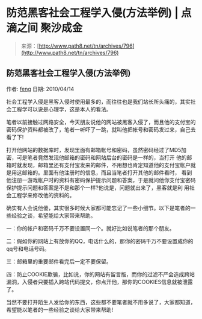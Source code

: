 <!--yml
category: 社会工程
date: 2022-06-24 11:00:36
-->

# 防范黑客社会工程学入侵(方法举例) | 点滴之间 聚沙成金

> 来源：[http://www.path8.net/tn/archives/796](http://www.path8.net/tn/archives/796)

## 防范黑客社会工程学入侵(方法举例)

作者: [feng](https://www.path8.net/tn/archives/author/admin "查看 feng 的所有文章") 日期: 2010/04/14

社会工程学入侵是黑客入侵时使用最多的，而往往也是我们站长所头痛的，其实社会工程学可以说是心理学，这是本人的看法。

笔者以前接触过网路安全，今天朋友说他的网站被黑客入侵了，而且他的支付宝的密码保护资料都被改了，笔者一听吓了一跳，就叫他把帐号和密码发过来，自己去看了下!

打开他网站的数据库时，发现里面有邮箱帐号和密码，虽然密码经过了MD5加密，可是笔者竟然发现他邮箱的密码和网站后台的密码是一样的，当打开 他的邮箱时就发现，邮箱里还有支付宝发来的邮件，不用想也肯定知道他的支付宝帐户就是用这邮箱的。里面有他注册时的信息，而且当笔者打开其他的邮件看时， 看到他注册一游戏帐户时的资料有密码保护提示问题和答案，于是就问他你支付宝密码保护提示问题和答案是不是和那个一样?他说是，问题就出来了，黑客就是利 用社会工程学来修改他的资料的。

确实有人会说他傻，其实很多时候大家都可能忘记了一些小细节。以下是笔者的一些经验之谈，希望能给大家带来帮助。

一：你的帐户和密码千万不要设置同一个。就好比如说笔者的那个朋友。

二：假如你的网站上有放你的QQ，电话什么的，那你的密码千万不要设置成你的qq号和电话号码。

三：邮箱里的重要邮件看完后一定不要保留。

四：防止COOKIE欺骗，比如说，你的网站有留言版，而你的过滤不严会造成跨站漏洞，入侵者只要插入跨站代码提交，你点开他，那你的COOKIES信息就被泄露了。

当然不要打开陌生人发给你的东西，这些都不要笔者就不用多说了，大家都知道，希望能以笔者的一些经验之谈给大家带来帮助!